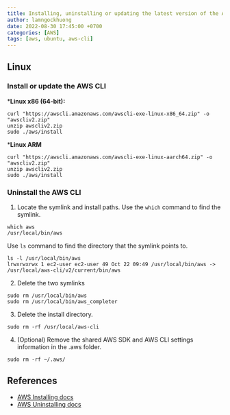 ```yaml
---
title: Installing, uninstalling or updating the latest version of the AWS CLI
author: lamngockhuong
date: 2022-08-30 17:45:00 +0700
categories: [AWS]
tags: [aws, ubuntu, aws-cli]
---
```

## Linux
### Install or update the AWS CLI
***Linux x86 (64-bit):**
```console
curl "https://awscli.amazonaws.com/awscli-exe-linux-x86_64.zip" -o "awscliv2.zip"
unzip awscliv2.zip
sudo ./aws/install
```
***Linux ARM**
```console
curl "https://awscli.amazonaws.com/awscli-exe-linux-aarch64.zip" -o "awscliv2.zip"
unzip awscliv2.zip
sudo ./aws/install
```
### Uninstall the AWS CLI
1. Locate the symlink and install paths.
Use the `which` command to find the symlink.
```console
which aws
/usr/local/bin/aws
```
Use `ls` command to find the directory that the symlink points to.
```console
ls -l /usr/local/bin/aws
lrwxrwxrwx 1 ec2-user ec2-user 49 Oct 22 09:49 /usr/local/bin/aws -> /usr/local/aws-cli/v2/current/bin/aws
```
2. Delete the two symlinks
```console
sudo rm /usr/local/bin/aws
sudo rm /usr/local/bin/aws_completer
```
3. Delete the install directory.
```console
sudo rm -rf /usr/local/aws-cli
```
4. (Optional) Remove the shared AWS SDK and AWS CLI settings information in the .aws folder.
```console
sudo rm -rf ~/.aws/
```

## References
+ [AWS Installing docs](https://docs.aws.amazon.com/cli/latest/userguide/getting-started-install.html)
+ [AWS Uninstalling docs](https://docs.aws.amazon.com/cli/latest/userguide/uninstall.html)

